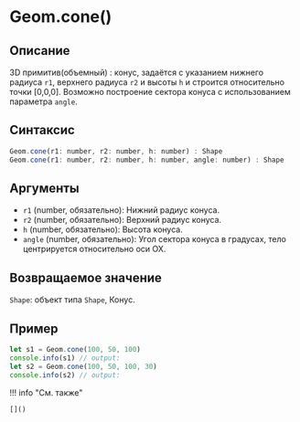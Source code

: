 # Geom.cone()

## Описание
3D примитив(объемный) : конус, задаётся с указанием нижнего радиуса `r1`, верхнего радиуса `r2` и высоты `h` и строится относительно точки [0,0,0].
Возможно построение сектора конуса с использованием параметра `angle`.

## Синтаксис
```javascript
Geom.cone(r1: number, r2: number, h: number) : Shape
Geom.cone(r1: number, r2: number, h: number, angle: number) : Shape
```

## Аргументы
- `r1` (number, обязательно): Нижний радиус конуса.
- `r2` (number, обязательно): Верхний радиус конуса.
- `h` (number, обязательно): Высота конуса.
- `angle` (number, обязательно): Угол сектора конуса в градусах, тело центрируется относительно оси OX.

## Возвращаемое значение
`Shape`: объект типа `Shape`, Конус.

## Пример
```javascript linenums="1"
let s1 = Geom.cone(100, 50, 100)
console.info(s1) // output:
let s2 = Geom.cone(100, 50, 100, 30)
console.info(s2) // output:
```

!!! info "См. также"

    []()


